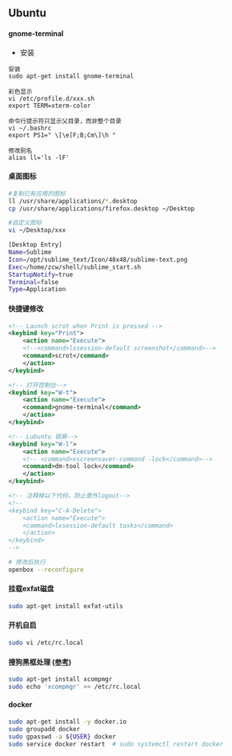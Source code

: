## Ubuntu

#### gnome-terminal

- 安装

```text
安装
sudo apt-get install gnome-terminal

彩色显示
vi /etc/profile.d/xxx.sh
export TERM=xterm-color

命令行提示符只显示父目录，而非整个目录
vi ~/.bashrc
export PS1=" \[\e[F;B;Cm\]\h "

修改别名
alias ll='ls -lF'
```

#### 桌面图标

```sh
#复制已有应用的图标
ll /usr/share/applications/*.desktop
cp /usr/share/applications/firefox.desktop ~/Desktop

#自定义图标
vi ~/Desktop/xxx

[Desktop Entry]
Name=Sublime
Icon=/opt/sublime_text/Icon/48x48/sublime-text.png
Exec=/home/zcw/shell/sublime_start.sh
StartupNotify=true
Terminal=false
Type=Application
```

#### 快捷键修改

```xml:~/.config/openbox/lubuntu-rc.xml
<!-- Launch scrot when Print is pressed -->
<keybind key="Print">
    <action name="Execute">
    <!--<command>lxsession-default screenshot</command>-->
    <command>scrot</command>
    </action>
</keybind>

<!-- 打开控制台-->
<keybind key="W-t">
    <action name="Execute">
    <command>gnome-terminal</command>
    </action>
</keybind>

<!-- Lubuntu 锁屏-->
<keybind key="W-l">
    <action name="Execute">
    <!-- <command>xscreensaver-command -lock</command>-->
    <command>dm-tool lock</command>
    </action>
</keybind>

<!-- 注释掉以下代码，防止意外logout-->
<!--
<keybind key="C-A-Delete">
    <action name="Execute">
    <command>lxsession-default tasks</command>
    </action>
</keybind>
-->
```

```sh
# 修改后执行
openbox --reconfigure
```

#### 挂载exfat磁盘

```sh
sudo apt-get install exfat-utils
```

#### 开机自启

```sh
sudo vi /etc/rc.local
```

#### 搜狗黑框处理 ([参考](http://forum.ubuntu.org.cn/viewtopic.php?f=39&p=3107230))

```sh
sudo apt-get install xcompmgr
sudo echo 'xcompmgr' >> /etc/rc.local
```

#### docker

```sh
sudo apt-get install -y docker.io
sudo groupadd docker
sudo gpasswd -a ${USER} docker
sudo service docker restart  # sudo systemctl restart docker
```
